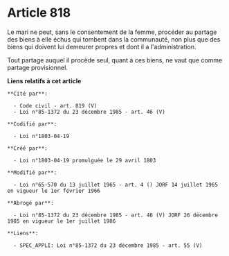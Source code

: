 # Article 818

Le mari ne peut, sans le consentement de la femme, procéder au partage des biens à elle échus qui tombent dans la communauté,
non plus que des biens qui doivent lui demeurer propres et dont il a l'administration.

Tout partage auquel il procède seul, quant à ces biens, ne vaut que comme partage provisionnel.

**Liens relatifs à cet article**

	**Cité par**:

	  - Code civil - art. 819 (V)
	  - Loi n°85-1372 du 23 décembre 1985 - art. 46 (V)

	**Codifié par**:

	  - Loi n°1803-04-19

	**Créé par**:

	  - Loi n°1803-04-19 promulguée le 29 avril 1803

	**Modifié par**:

	  - Loi n°65-570 du 13 juillet 1965 - art. 4 () JORF 14 juillet 1965 en vigueur le 1er février 1966

	**Abrogé par**:

	  - Loi n°85-1372 du 23 décembre 1985 - art. 46 (V) JORF 26 décembre 1985 en vigueur le 1er juillet 1986

	**Liens**:

	  - SPEC_APPLI: Loi n°85-1372 du 23 décembre 1985 - art. 55 (V)
